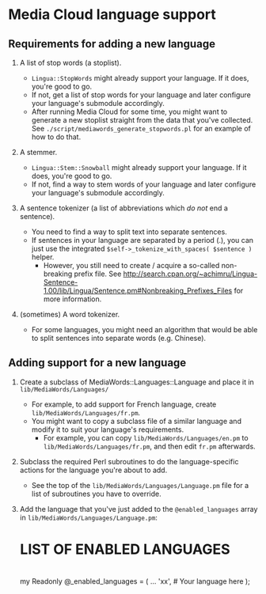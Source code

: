 Media Cloud language support
============================

Requirements for adding a new language
--------------------------------------

1. A list of stop words (a stoplist).

    * `Lingua::StopWords` might already support your language. If it does, you're good to go.
    * If not, get a list of stop words for your language and later configure your language's submodule accordingly.
    * After running Media Cloud for some time, you might want to generate a new stoplist straight from the data that you've collected. See `./script/mediawords_generate_stopwords.pl` for an example of how to do that.

2. A stemmer.

    * `Lingua::Stem::Snowball` might already support your language. If it does, you're good to go.
    * If not, find a way to stem words of your language and later configure your language's submodule accordingly.

3. A sentence tokenizer (a list of abbreviations which *do not* end a sentence).

	* You need to find a way to split text into separate sentences.
	* If sentences in your language are separated by a period (.), you can just use the integrated `$self->_tokenize_with_spaces( $sentence )` helper.
		* However, you still need to create / acquire a so-called non-breaking prefix file. See http://search.cpan.org/~achimru/Lingua-Sentence-1.00/lib/Lingua/Sentence.pm#Nonbreaking_Prefixes_Files for more information.

4. (sometimes) A word tokenizer.

    * For some languages, you might need an algorithm that would be able to split sentences into separate words (e.g. Chinese).

Adding support for a new language
---------------------------------

1. Create a subclass of MediaWords::Languages::Language and place it in `lib/MediaWords/Languages/`

    * For example, to add support for French language, create `lib/MediaWords/Languages/fr.pm`.
    * You might want to copy a subclass file of a similar language and modify it to suit your language's requirements.
    	* For example, you can copy `lib/MediaWords/Languages/en.pm` to `lib/MediaWords/Languages/fr.pm`, and then edit `fr.pm` afterwards.

2. Subclass the required Perl subroutines to do the language-specific actions for the language you're about to add.

    * See the top of the `lib/MediaWords/Languages/Language.pm` file for a list of subroutines you have to override.

3. Add the language that you've just added to the `@enabled_languages` array in `lib/MediaWords/Languages/Language.pm`:

	#
	# LIST OF ENABLED LANGUAGES
	#
	my Readonly @_enabled_languages = (
		...
		'xx',	# Your language here
	);
